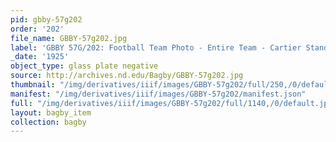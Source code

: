 ```yaml
---
pid: gbby-57g202
order: '202'
file_name: GBBY-57g202.jpg
label: 'GBBY 57G/202: Football Team Photo - Entire Team - Cartier Stands - 1925'
_date: '1925'
object_type: glass plate negative
source: http://archives.nd.edu/Bagby/GBBY-57g202.jpg
thumbnail: "/img/derivatives/iiif/images/GBBY-57g202/full/250,/0/default.jpg"
manifest: "/img/derivatives/iiif/images/GBBY-57g202/manifest.json"
full: "/img/derivatives/iiif/images/GBBY-57g202/full/1140,/0/default.jpg"
layout: bagby_item
collection: bagby
---
```

